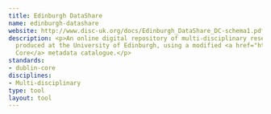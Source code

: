 ```yaml
---
title: Edinburgh DataShare
name: edinburgh-datashare
website: http://www.disc-uk.org/docs/Edinburgh_DataShare_DC-schema1.pdf
description: <p>An online digital repository of multi-disciplinary research datasets
  produced at the University of Edinburgh, using a modified <a href="http://www.dcc.ac.uk/resources/metadata-standards/dublin-core">Dublin
  Core</a> metadata catalogue.</p>
standards:
- dublin-core
disciplines:
- Multi-disciplinary
type: tool
layout: tool
---
```


